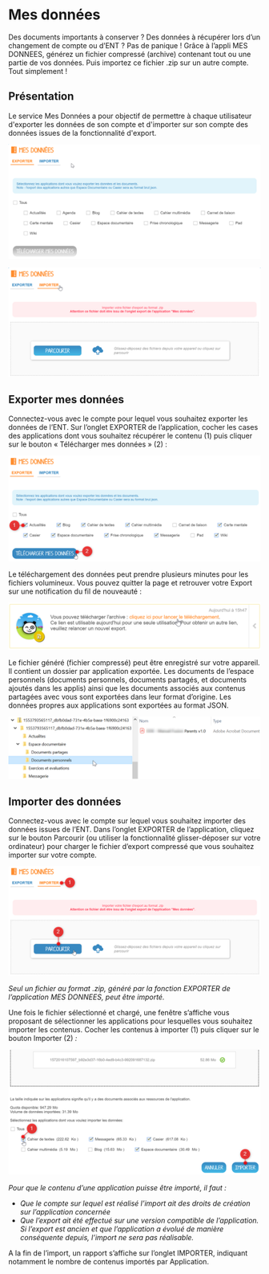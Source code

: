 # Mes données

Des documents importants à conserver ? Des données à récupérer lors d’un changement de compte ou d’ENT ? Pas de panique ! Grâce à l’appli MES DONNEES, générez un fichier compressé \(archive\) contenant tout ou une partie de vos données. Puis importez ce fichier .zip sur un autre compte. Tout simplement !

## Présentation

Le service Mes Données a pour objectif de permettre à chaque utilisateur d'exporter les données de son compte et d'importer sur son compte des données issues de la fonctionnalité d'export.

![](.gitbook/assets/exporter1d.png)

![](.gitbook/assets/importer1d.png)

## Exporter mes données

Connectez-vous avec le compte pour lequel vous souhaitez exporter les données de l’ENT. Sur l’onglet EXPORTER de l’application, cocher les cases des applications dont vous souhaitez récupérer le contenu \(1\) puis cliquer sur le bouton « Télécharger mes données » \(2\) :

![](.gitbook/assets/exporter-export1d.png)

Le téléchargement des données peut prendre plusieurs minutes pour les fichiers volumineux. Vous pouvez quitter la page et retrouver votre Export sur une notification du fil de nouveauté :

![](.gitbook/assets/exporter-notification1d.png)

Le fichier généré \(fichier compressé\) peut être enregistré sur votre appareil. Il contient un dossier par application exportée. Les documents de l’espace personnels \(documents personnels, documents partagés, et documents ajoutés dans les applis\) ainsi que les documents associés aux contenus partagées avec vous sont exportées dans leur format d’origine. Les données propres aux applications sont exportées au format JSON.

![](.gitbook/assets/exporter-fichiertelecharg.png)

## Importer des données

Connectez-vous avec le compte sur lequel vous souhaitez importer des données issues de l’ENT. Dans l’onglet EXPORTER de l’application, cliquez sur le bouton Parcourir \(ou utiliser la fonctionnalité glisser-déposer sur votre ordinateur\) pour charger le fichier d’export compressé que vous souhaitez importer sur votre compte.

![](.gitbook/assets/importer_selectionfichier1d.png)

_Seul un fichier au format .zip, généré par la fonction EXPORTER de l’application MES DONNEES, peut être importé._

Une fois le fichier sélectionné et chargé, une fenêtre s’affiche vous proposant de sélectionner les applications pour lesquelles vous souhaitez importer les contenus. Cocher les contenus à importer \(1\) puis cliquer sur le bouton Importer \(2\) _:_ 

![](.gitbook/assets/importer_selectionapplipourimport1d.png)

_Pour que le contenu d’une application puisse être importé, il faut :_

* _Que le compte sur lequel est réalisé l’import ait des droits de création sur l’application concernée_
* _Que l’export ait été effectué sur une version compatible de l’application. Si l’export est ancien et que l’application a évolué de manière conséquente depuis, l’import ne sera pas réalisable._

A la fin de l’import, un rapport s’affiche sur l’onglet IMPORTER, indiquant notamment le nombre de contenus importés par Application.



